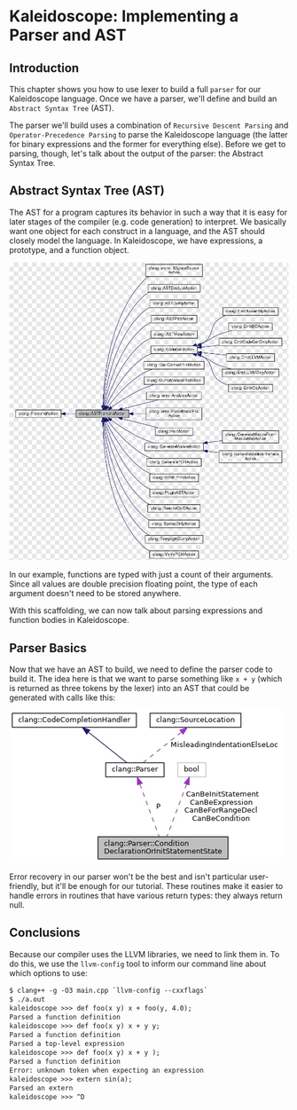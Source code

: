# Kaleidoscope: Implementing a Parser and AST

## Introduction

This chapter shows you how to use lexer to build a full `parser` for our Kaleidoscope language. Once we have a parser, we'll define and build an `Abstract Syntax Tree` (AST).

The parser we'll build uses a combination of `Recursive Descent Parsing` and `Operator-Precedence Parsing` to parse the Kaleidoscope language (the latter for binary expressions and the former for everything else). Before we get to parsing, though, let's talk about the output of the parser: the Abstract Syntax Tree.

## Abstract Syntax Tree (AST)

The AST for a program captures its behavior in such a way that it is easy for later stages of the compiler (e.g. code generation) to interpret. We basically want one object for each construct in a language, and the AST should closely model the language. In Kaleidoscope, we have expressions, a prototype, and a function object.

![alt text](https://github.com/tecatech/kaleidoscope-compiler/blob/main/01-Implementing_a_Parser_and_AST/images/clang_llvm_abstract_syntax_tree.png)

In our example, functions are typed with just a count of their arguments. Since all values are double precision floating point, the type of each argument doesn't need to be stored anywhere.

With this scaffolding, we can now talk about parsing expressions and function bodies in Kaleidoscope.

## Parser Basics

Now that we have an AST to build, we need to define the parser code to build it. The idea here is that we want to parse something like `x + y` (which is returned as three tokens by the lexer) into an AST that could be generated with calls like this:

![alt text](https://github.com/tecatech/kaleidoscope-compiler/blob/main/01-Implementing_a_Parser_and_AST/images/clang_llvm_parser.jpg)

Error recovery in our parser won't be the best and isn't particular user-friendly, but it'll be enough for our tutorial. These routines make it easier to handle errors in routines that have various return types: they always return null.

## Conclusions

Because our compiler uses the LLVM libraries, we need to link them in. To do this, we use the `llvm-config` tool to inform our command line about which options to use:

```
$ clang++ -g -O3 main.cpp `llvm-config --cxxflags`
$ ./a.out
kaleidoscope >>> def foo(x y) x + foo(y, 4.0);
Parsed a function definition
kaleidoscope >>> def foo(x y) x + y y;
Parsed a function definition
Parsed a top-level expression
kaleidoscope >>> def foo(x y) x + y );
Parsed a function definition
Error: unknown token when expecting an expression
kaleidoscope >>> extern sin(a);
Parsed an extern
kaleidoscope >>> ^D
```